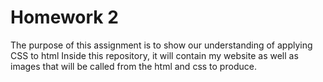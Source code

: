 # Homework 2

The purpose of this assignment is to show our understanding of applying CSS to html
Inside this repository, it will contain my website as well as images that will be called from the html and css to produce.
